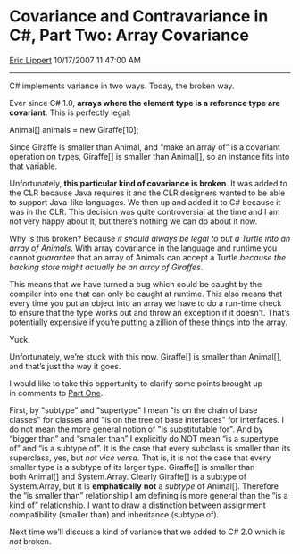 # Covariance and Contravariance in C\#, Part Two: Array Covariance

[Eric Lippert](https://social.msdn.microsoft.com/profile/Eric%20Lippert) 10/17/2007 11:47:00 AM

-----

C\# implements variance in two ways. Today, the broken way.

Ever since C\# 1.0, **arrays where the element type is a reference type are covariant**. This is perfectly legal:

 

Animal\[\] animals = new Giraffe\[10\];

Since Giraffe is smaller than Animal, and “make an array of” is a covariant operation on types, Giraffe\[\] is smaller than Animal\[\], so an instance fits into that variable.

Unfortunately, **this particular kind of covariance is broken**. It was added to the CLR because Java requires it and the CLR designers wanted to be able to support Java-like languages. We then up and added it to C\# because it was in the CLR. This decision was quite controversial at the time and I am not very happy about it, but there’s nothing we can do about it now.

Why is this broken? Because *it should always be legal to put a Turtle into an array of Animals*. With array covariance in the language and runtime you cannot *guarantee* that an array of Animals can accept a Turtle *because the backing store might actually be an array of Giraffes*.

This means that we have turned a bug which could be caught by the compiler into one that can only be caught at runtime. This also means that every time you put an object into an array we have to do a run-time check to ensure that the type works out and throw an exception if it doesn’t. That’s potentially expensive if you’re putting a zillion of these things into the array.

Yuck.

Unfortunately, we’re stuck with this now. Giraffe\[\] is smaller than Animal\[\], and that’s just the way it goes.

I would like to take this opportunity to clarify some points brought up in comments to [Part One](http://blogs.msdn.com/ericlippert/archive/2007/10/16/covariance-and-contravariance-in-c-part-one.aspx).

First, by "subtype" and "supertype" I mean "is on the chain of base classes" for classes and "is on the tree of base interfaces" for interfaces. I do not mean the more general notion of "is substitutable for". And by “bigger than” and “smaller than” I explicitly do NOT mean “is a supertype of” and “is a subtype of”. It is the case that every subclass is smaller than its superclass, yes, but *not vice versa*. That is, it is not the case that every smaller type is a subtype of its larger type. Giraffe\[\] is smaller than both Animal\[\] and System.Array. Clearly Giraffe\[\] is a subtype of System.Array, but it is **emphatically** **not** a *subtype* of Animal\[\]. Therefore the “is smaller than” relationship I am defining is more general than the “is a kind of” relationship. I want to draw a distinction between assignment compatibility (smaller than) and inheritance (subtype of).

Next time we’ll discuss a kind of variance that we added to C\# 2.0 which is *not* broken.


